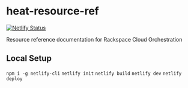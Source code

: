# heat-resource-ref

[![Netlify Status](https://api.netlify.com/api/v1/badges/6326cd7c-ef4f-4d90-9642-467bc96021e0/deploy-status)](https://app.netlify.com/sites/heat-resource-ref/deploys)

Resource reference documentation for Rackspace Cloud Orchestration

## Local Setup

`npm i -g netlify-cli`
`netlify init`
`netlify build`
`netlify dev`
`netlify deploy`
